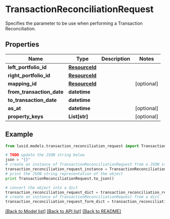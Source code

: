# TransactionReconciliationRequest

Specifies the parameter to be use when performing a Transaction Reconciliation.

## Properties
Name | Type | Description | Notes
------------ | ------------- | ------------- | -------------
**left_portfolio_id** | [**ResourceId**](ResourceId.md) |  | 
**right_portfolio_id** | [**ResourceId**](ResourceId.md) |  | 
**mapping_id** | [**ResourceId**](ResourceId.md) |  | [optional] 
**from_transaction_date** | **datetime** |  | 
**to_transaction_date** | **datetime** |  | 
**as_at** | **datetime** |  | [optional] 
**property_keys** | **List[str]** |  | [optional] 

## Example

```python
from lusid.models.transaction_reconciliation_request import TransactionReconciliationRequest

# TODO update the JSON string below
json = "{}"
# create an instance of TransactionReconciliationRequest from a JSON string
transaction_reconciliation_request_instance = TransactionReconciliationRequest.from_json(json)
# print the JSON string representation of the object
print TransactionReconciliationRequest.to_json()

# convert the object into a dict
transaction_reconciliation_request_dict = transaction_reconciliation_request_instance.to_dict()
# create an instance of TransactionReconciliationRequest from a dict
transaction_reconciliation_request_form_dict = transaction_reconciliation_request.from_dict(transaction_reconciliation_request_dict)
```
[[Back to Model list]](../README.md#documentation-for-models) [[Back to API list]](../README.md#documentation-for-api-endpoints) [[Back to README]](../README.md)


